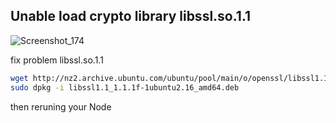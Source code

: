 ## Unable load crypto library libssl.so.1.1
![Screenshot_174](https://user-images.githubusercontent.com/81378817/204108775-077ce0ad-e975-4480-9d63-1984e16fee93.jpg)

fix problem libssl.so.1.1
```bash
wget http://nz2.archive.ubuntu.com/ubuntu/pool/main/o/openssl/libssl1.1_1.1.1f-1ubuntu2.16_amd64.deb
sudo dpkg -i libssl1.1_1.1.1f-1ubuntu2.16_amd64.deb
```
then reruning your Node

